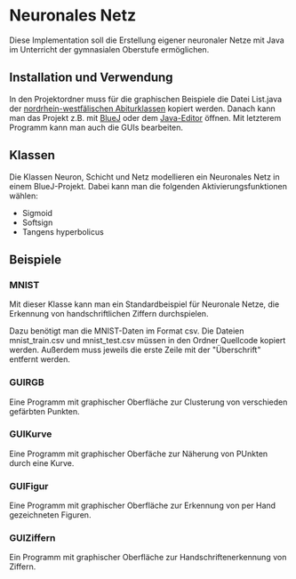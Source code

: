# Neuronales Netz

Diese Implementation soll die Erstellung eigener neuronaler Netze mit Java im Unterricht der gymnasialen Oberstufe ermöglichen.

## Installation und Verwendung
In den Projektordner muss für die graphischen Beispiele die Datei List.java der [nordrhein-westfälischen Abiturklassen](https://www.schulentwicklung.nrw.de/lehrplaene/lehrplannavigator-s-ii/gymnasiale-oberstufe/informatik/hinweise-und-beispiele/hinweise-und-beispiele.html) kopiert werden. Danach kann man das Projekt z.B. mit [BlueJ](https://www.bluej.org/) oder dem [Java-Editor](https://javaeditor.org/doku.php?id=start) öffnen. Mit letzterem Programm kann man auch die GUIs bearbeiten.

## Klassen
Die Klassen Neuron, Schicht und Netz modellieren ein Neuronales Netz in einem BlueJ-Projekt.
Dabei kann man die folgenden Aktivierungsfunktionen wählen:
- Sigmoid
- Softsign
- Tangens hyperbolicus

## Beispiele

### MNIST
Mit dieser Klasse kann man ein Standardbeispiel für Neuronale Netze, die Erkennung von handschriftlichen Ziffern durchspielen.

Dazu benötigt man die MNIST-Daten im Format csv. Die Dateien mnist_train.csv und mnist_test.csv müssen in den Ordner Quellcode kopiert werden. Außerdem muss jeweils die erste Zeile mit der "Überschrift" entfernt werden.

### GUIRGB
Eine Programm mit graphischer Oberfläche zur Clusterung von verschieden gefärbten Punkten.

### GUIKurve
Eine Programm mit graphischer Oberfäche zur Näherung von PUnkten durch eine Kurve.

### GUIFigur
Eine Programm mit graphischer Oberfläche zur Erkennung von per Hand gezeichneten Figuren.

### GUIZiffern
Ein Programm mit graphischer Oberfläche zur Handschriftenerkennung von Ziffern.




